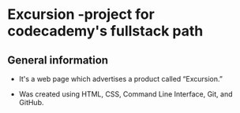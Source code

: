 # Excursion -project for codecademy's fullstack path

## General information

- It's a web page which advertises a product called “Excursion.”

- Was created using HTML, CSS, Command Line Interface, Git, and GitHub.


